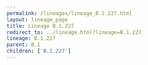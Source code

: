 ```yaml
---
permalink: /lineages/lineage_B.1.227.html
layout: lineage_page
title: Lineage B.1.227
redirect_to: ../lineage.html?lineage=B.1.227
lineage: B.1.227
parent: B.1
children: ['B.1.227']
---
```

